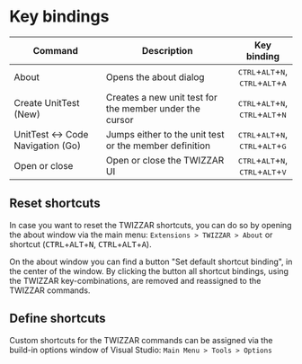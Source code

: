 <script setup lang="ts">
import DocImg from '../components/DocImg.vue'

// image source
import TwizzarResetShortcuts from './images/Twizzar_Reset_Shortcuts.png';
import TwizzarSetShortcuts from './images/Twizzar_Set_Shortcuts.png';
</script>

# Key bindings

| Command                           | Description                                             |                                         Key binding                                          |
| --------------------------------- | ------------------------------------------------------- | :------------------------------------------------------------------------------------------: |
| About                             | Opens the about dialog                                  | <kbd>CTRL</kbd>+<kbd>ALT</kbd>+<kbd>N</kbd>,<br> <kbd>CTRL</kbd>+<kbd>ALT</kbd>+<kbd>A</kbd> |
| Create UnitTest (New)             | Creates a new unit test for the member under the cursor | <kbd>CTRL</kbd>+<kbd>ALT</kbd>+<kbd>N</kbd>,<br> <kbd>CTRL</kbd>+<kbd>ALT</kbd>+<kbd>N</kbd> |
| UnitTest ↔ Code Navigation (Go) | Jumps either to the unit test or the member definition  | <kbd>CTRL</kbd>+<kbd>ALT</kbd>+<kbd>N</kbd>,<br> <kbd>CTRL</kbd>+<kbd>ALT</kbd>+<kbd>G</kbd> |
| Open or close                     | Open or close the TWIZZAR UI                            | <kbd>CTRL</kbd>+<kbd>ALT</kbd>+<kbd>N</kbd>,<br> <kbd>CTRL</kbd>+<kbd>ALT</kbd>+<kbd>V</kbd> |

## Reset shortcuts

In case you want to reset the TWIZZAR shortcuts, you can do so by opening the about window via the main menu: `Extensions > TWIZZAR > About` or shortcut (<kbd>CTRL</kbd>+<kbd>ALT</kbd>+<kbd>N</kbd>, <kbd>CTRL</kbd>+<kbd>ALT</kbd>+<kbd>A</kbd>).

<DocImg :src="TWIZZARResetShortcuts" alt="Reset the shortcuts to the default configuration in the about window."/>

On the about window you can find a button "Set default shortcut binding", in the center of the window. By clicking the button all shortcut bindings, using the TWIZZAR key-combinations, are removed and reassigned to the TWIZZAR commands.

## Define shortcuts

Custom shortcuts for the TWIZZAR commands can be assigned via the build-in options window of Visual Studio: `Main Menu > Tools > Options`

<DocImg :src="TwizzarSetShortcuts" alt="Open the options window of Visual Studio to set the TWIZZAR shortcuts."/>
